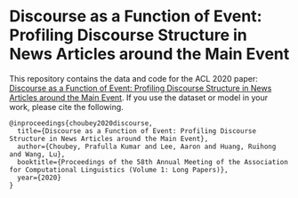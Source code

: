 # Discourse as a Function of Event: Profiling Discourse Structure in News Articles around the Main Event

This repository contains the data and code for the ACL 2020 paper: [Discourse as a Function of Event: Profiling Discourse Structure in News Articles around the Main Event](https://sites.google.com/view/prafulla-choubey/).
If you use the dataset or model in your work, please cite the following.

```
@inproceedings{choubey2020discourse,
  title={Discourse as a Function of Event: Profiling Discourse Structure in News Articles around the Main Event},
  author={Choubey, Prafulla Kumar and Lee, Aaron and Huang, Ruihong and Wang, Lu},
  booktitle={Proceedings of the 58th Annual Meeting of the Association for Computational Linguistics (Volume 1: Long Papers)},
  year={2020}
}
```

